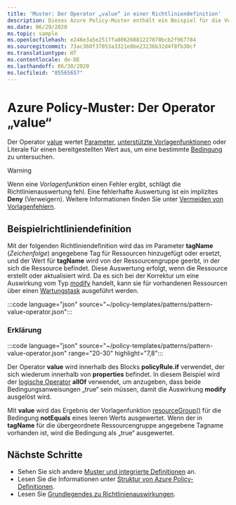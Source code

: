 ```yaml
---
title: 'Muster: Der Operator „value“ in einer Richtliniendefinition'
description: Dieses Azure Policy-Muster enthält ein Beispiel für die Verwendung des Operators „value“ in einer Richtliniendefinition.
ms.date: 06/29/2020
ms.topic: sample
ms.openlocfilehash: e246e3a5e2517fa80626081227070bcb2f967784
ms.sourcegitcommit: 73ac360f37053a3321e8be23236b32d4f8fb30cf
ms.translationtype: HT
ms.contentlocale: de-DE
ms.lasthandoff: 06/30/2020
ms.locfileid: "85565657"
---
```

# <a name="azure-policy-pattern-the-value-operator"></a>Azure Policy-Muster: Der Operator „value“

Der Operator [value](../concepts/definition-structure.md#value) wertet [Parameter](../concepts/definition-structure.md#parameters), [unterstützte Vorlagenfunktionen](../concepts/definition-structure.md#policy-functions) oder Literale für einen bereitgestellten Wert aus, um eine bestimmte [Bedingung](../concepts/definition-structure.md#conditions) zu untersuchen.

> [!WARNING]
> Wenn eine _Vorlagenfunktion_ einen Fehler ergibt, schlägt die Richtlinienauswertung fehl. Eine fehlerhafte Auswertung ist ein implizites **Deny** (Verweigern). Weitere Informationen finden Sie unter [Vermeiden von Vorlagenfehlern](../concepts/definition-structure.md#avoiding-template-failures).

## <a name="sample-policy-definition"></a>Beispielrichtliniendefinition

Mit der folgenden Richtliniendefinition wird das im Parameter **tagName** (_Zeichenfolge_) angegebene Tag für Ressourcen hinzugefügt oder ersetzt, und der Wert für **tagName** wird von der Ressourcengruppe geerbt, in der sich die Ressource befindet. Diese Auswertung erfolgt, wenn die Ressource erstellt oder aktualisiert wird. Da es sich bei der Korrektur um eine Auswirkung vom Typ [modify](../concepts/effects.md#modify) handelt, kann sie für vorhandenen Ressourcen über einen [Wartungstask](../how-to/remediate-resources.md) ausgeführt werden.

:::code language="json" source="~/policy-templates/patterns/pattern-value-operator.json":::

### <a name="explanation"></a>Erklärung

:::code language="json" source="~/policy-templates/patterns/pattern-value-operator.json" range="20-30" highlight="7,8":::

Der Operator **value** wird innerhalb des Blocks **policyRule.if** verwendet, der sich wiederum innerhalb von **properties** befindet. In diesem Beispiel wird der [logische Operator](../concepts/definition-structure.md#logical-operators) **allOf** verwendet, um anzugeben, dass beide Bedingungsanweisungen „true“ sein müssen, damit die Auswirkung **modify** ausgelöst wird.

Mit **value** wird das Ergebnis der Vorlagenfunktion [resourceGroup()](../../../azure-resource-manager/templates/template-functions-resource.md#resourcegroup) für die Bedingung **notEquals** eines leeren Werts ausgewertet. Wenn der in **tagName** für die übergeordnete Ressourcengruppe angegebene Tagname vorhanden ist, wird die Bedingung als „true“ ausgewertet.

## <a name="next-steps"></a>Nächste Schritte

- Sehen Sie sich andere [Muster und integrierte Definitionen](./index.md) an.
- Lesen Sie die Informationen unter [Struktur von Azure Policy-Definitionen](../concepts/definition-structure.md).
- Lesen Sie [Grundlegendes zu Richtlinienauswirkungen](../concepts/effects.md).